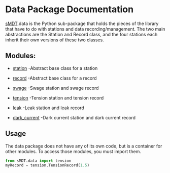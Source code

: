 Data Package Documentation
==========================

[sMDT](sMDT.md).data is the Python sub-package that holds the pieces of the library that have to do with stations and data recording/management.
The two main abstractions are the Station and Record class, and the four stations each inherit their own versions of these two classes.

Modules:
--------
* [station](station.md) -Abstract base class for a station

* [record](record.md) -Abstract base class for a record

* [swage](swage.md) -Swage station and swage record

* [tension](tension.md) -Tension station and tension record

* [leak](leak.md) -Leak station and leak record

* [dark_current](darkcurrent.md) -Dark current station and dark current record
 

Usage
-----
The data package does not have any of its own code, but is a container for other modules. To access those modules, you must import them.
```python
from sMDT.data import tension
myRecord = tension.TensionRecord(1.5)
```



